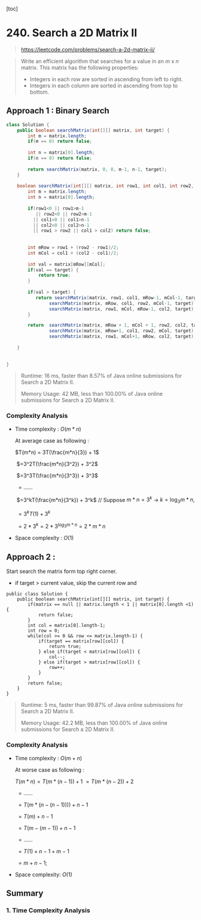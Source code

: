 [toc]

# 240. Search a 2D Matrix II

> https://leetcode.com/problems/search-a-2d-matrix-ii/

> Write an efficient algorithm that searches for a value in an *m* x *n* matrix. This matrix has the following properties:
>
> - Integers in each row are sorted in ascending from left to right.
> - Integers in each column are sorted in ascending from top to bottom.

## Approach 1 : Binary Search

```java
class Solution {
    public boolean searchMatrix(int[][] matrix, int target) {
        int m = matrix.length;
        if(m == 0) return false;
        
        int n = matrix[0].length;
        if(n == 0) return false;
        
        return searchMatrix(matrix, 0, 0, m-1, n-1, target);
    } 
    
    boolean searchMatrix(int[][] matrix, int row1, int col1, int row2, int col2, int target) {  
        int m = matrix.length;
        int n = matrix[0].length;
        
        if(row1<0 || row1>m-1 
           || row2<0 || row2>m-1
          || col1<0 || col1>n-1
          || col2<0 || col2>n-1
          || row1 > row2 || col1 > col2) return false;
        
        
        int mRow = row1 + (row2 - row1)/2;
        int mCol = col1 + (col2 - col1)/2;
        
        int val = matrix[mRow][mCol];
        if(val == target) {
            return true;
        }
        
        if(val > target) {
           return searchMatrix(matrix, row1, col1, mRow-1, mCol-1, target) ||
                searchMatrix(matrix, mRow, col1, row2, mCol-1, target) ||
                searchMatrix(matrix, row1, mCol, mRow-1, col2, target);
        }

        return  searchMatrix(matrix, mRow + 1, mCol + 1, row2, col2, target) ||
                searchMatrix(matrix, mRow+1, col1, row2, mCol, target) ||
                searchMatrix(matrix, row1, mCol+1, mRow, col2, target);
        
    } 
    
    
}
```

>Runtime: 16 ms, faster than 8.57% of Java online submissions for Search a 2D Matrix II.
>
>Memory Usage: 42 MB, less than 100.00% of Java online submissions for Search a 2D Matrix II.

### Complexity Analysis 

* Time complexity : $O(m * n)$

  At average case as following :  

  $T(m*n) = 3T(\frac{m*n}{3}) + 1$

  ​				  $=3^2T(\frac{m*n}{3^2}) + 3^2$

  ​                  $=3^3T(\frac{m*n}{3^3}) + 3^3$

  ​				  $= ......$

  ​				 $=3^kT(\frac{m*n}{3^k}) + 3^k$	// Suppose $m*n = 3^k$ &rarr; $k = \log_3 m*n,$

  ​				 $=3^kT(1) + 3^k$ 

  ​				  $=2*3^k = 2*3^{log_3 m*n} = 2*m*n$ 

* Space complexity : $O(1)$

## Approach 2 : 

Start search the matrix form top right corner.

* if target > current value,  skip the current row and 

```
public class Solution {
    public boolean searchMatrix(int[][] matrix, int target) {
        if(matrix == null || matrix.length < 1 || matrix[0].length <1) {
            return false;
        }
        int col = matrix[0].length-1;
        int row = 0;
        while(col >= 0 && row <= matrix.length-1) {
            if(target == matrix[row][col]) {
                return true;
            } else if(target < matrix[row][col]) {
                col--;
            } else if(target > matrix[row][col]) {
                row++;
            }
        }
        return false;
    }
}
```

> Runtime: 5 ms, faster than 99.87% of Java online submissions for Search a 2D Matrix II.
>
> Memory Usage: 42.2 MB, less than 100.00% of Java online submissions for Search a 2D Matrix II.

### Complexity Analysis

* Time complexity : $O(m + n)$

  At worse case as following : 

  $T(m*n) = T(m*(n-1)) + 1$
  		$= T(m*(n-2)) + 2$

  ​		$= ......$

  ​	    $=T(m*(n-(n -1)))) + n -1$

  ​        $=T(m) + n -1$

  ​        $=T(m - (m - 1)) + n -1$

  ​        $= ......$

  ​        $=T(1) + n -1 + m - 1$

  ​        $= m + n - 1;$

* Space complexity: $O(1)$

## Summary

### 1. Time Complexity Analysis
